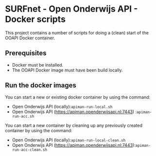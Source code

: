# SURFnet - Open Onderwijs API - Docker scripts
This project contains a number of scripts for doing a (clean) start of the OOAPI Docker container.

## Prerequisites
* Docker must be installed.
* The OOAPI Docker image must have been build locally.

## Run the docker images
You can start a new or existing docker container by using the command:

* Open Onderwijs API (locally):`apiman-run-local.sh`
* Open Onderwijs API (https://apiman.openderwijsapi.nl:7443) :`apiman-run-acc.sh`

You can start a new container by cleaning up any previously created container by using the command:

* Open Onderwijs API (locally):`apiman-run-local-clean.sh`
* Open Onderwijs API (https://apiman.openderwijsapi.nl:7443):`apiman-run-acc-clean.sh`